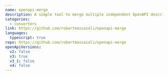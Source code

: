```yaml
---
name: openapi-merge
description: A simple tool to merge multiple independent OpenAPI description files into one file. Useful when you have a number of microservices and you decide to expose them through a gateway.
categories:
  - converters
link: https://github.com/robertmassaioli/openapi-merge
languages:
  typescript: true
repo: https://github.com/robertmassaioli/openapi-merge
openApiVersions:
  v2: false
  v3: true
  v3_1: false
  v4: false
---
```


